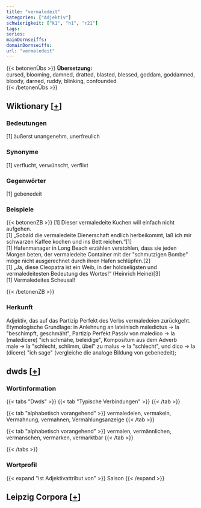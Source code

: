 ```yaml
---
title: "vermaledeit"
kategorien: ["Adjektiv"]
schwierigkeit: ["k1", "h1", "r21"]
tags:
series:
mainDornseiffs:
domainDornseiffs:
url: "vermaledeit"
---
```


{{< betonenÜbs >}}
**Übersetzung:**  
cursed, blooming, damned, dratted, blasted, blessed, goddam, goddamned, bloody, darned, ruddy, blinking, confounded  
{{< /betonenÜbs >}}

## Wiktionary [[+](https://de.wiktionary.org/wiki/vermaledeit)]

### Bedeutungen
[1] äußerst unangenehm, unerfreulich  

### Synonyme
[1] verflucht, verwünscht, verflixt  

### Gegenwörter
[1] gebenedeit  

### Beispiele
{{< betonenZB >}}
[1] Dieser vermaledeite Kuchen will einfach nicht aufgehen.  
[1] „Sobald die vermaledeite Dienerschaft endlich herbeikommt, laß ich mir schwarzen Kaffee kochen und ins Bett reichen.“[1]  
[1] Hafenmanager in Long Beach erzählen verstohlen, dass sie jeden Morgen beten, der vermaledeite Container mit der "schmutzigen Bombe" möge nicht ausgerechnet durch ihren Hafen schlüpfen.[2]  
[1] „Ja, diese Cleopatra ist ein Weib, in der holdseligsten und vermaledeitesten Bedeutung des Wortes!“ (Heinrich Heine)[3]  
[1] Vermaledeites Scheusal!  

{{< /betonenZB >}}
### Herkunft
Adjektiv, das auf das Partizip Perfekt des Verbs vermaledeien zurückgeht. Etymologische Grundlage: in Anlehnung  an lateinisch maledictus → la "beschimpft, geschmäht", Partizip Perfekt Passiv von maledico → la (maledicere) "ich schmähe, beleidige", Kompositum aus dem Adverb male → la "schlecht, schlimm, übel" zu malus → la "schlecht", und dico → la (dicere) "ich sage" (vergleiche die analoge Bildung von gebenedeit);  



## dwds [[+](https://www.dwds.de/wb/vermaledeit)]

### Wortinformation
{{< tabs "Dwds" >}}
{{< tab "Typische Verbindungen" >}}
{{< /tab >}}

{{< tab "alphabetisch vorangehend" >}}
vermaledeien, vermakeln, Vermahnung, vermahnen, Vermählungsanzeige
{{< /tab >}}

{{< tab "alphabetisch vorangehend" >}}
vermalen, vermännlichen, vermanschen, vermarken, vermarktbar
{{< /tab >}}

{{< /tabs >}}

### Wortprofil
{{< expand "ist Adjektivattribut von" >}} Saison {{< /expand >}}

## Leipzig Corpora [[+](https://corpora.uni-leipzig.de/en/res?word=vermaledeit&corpusId=deu_newscrawl-public_2018)]

